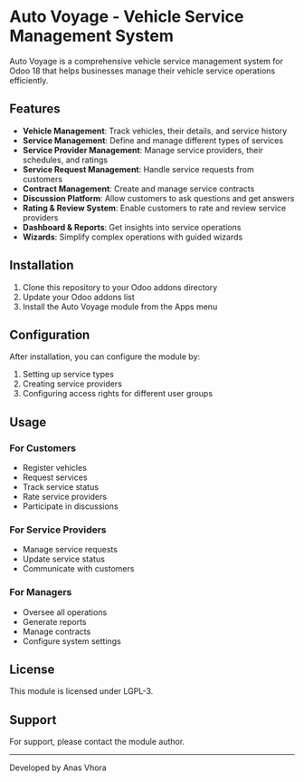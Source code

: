 # Auto Voyage - Vehicle Service Management System

Auto Voyage is a comprehensive vehicle service management system for Odoo 18 that helps businesses manage their vehicle service operations efficiently.

## Features

- **Vehicle Management**: Track vehicles, their details, and service history
- **Service Management**: Define and manage different types of services
- **Service Provider Management**: Manage service providers, their schedules, and ratings
- **Service Request Management**: Handle service requests from customers
- **Contract Management**: Create and manage service contracts
- **Discussion Platform**: Allow customers to ask questions and get answers
- **Rating & Review System**: Enable customers to rate and review service providers
- **Dashboard & Reports**: Get insights into service operations
- **Wizards**: Simplify complex operations with guided wizards

## Installation

1. Clone this repository to your Odoo addons directory
2. Update your Odoo addons list
3. Install the Auto Voyage module from the Apps menu

## Configuration

After installation, you can configure the module by:

1. Setting up service types
2. Creating service providers
3. Configuring access rights for different user groups

## Usage

### For Customers

- Register vehicles
- Request services
- Track service status
- Rate service providers
- Participate in discussions

### For Service Providers

- Manage service requests
- Update service status
- Communicate with customers

### For Managers

- Oversee all operations
- Generate reports
- Manage contracts
- Configure system settings

## License

This module is licensed under LGPL-3.

## Support

For support, please contact the module author.

---

Developed by Anas Vhora
